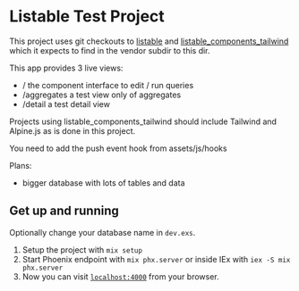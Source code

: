 # Listable Test Project

This project uses git checkouts to [listable](https://github.com/seeken/listable) and [listable_components_tailwind](https://github.com/seeken/listable_components_tailwind) which it expects to find in the vendor subdir to this dir.

This app provides 3 live views: 

 - / the component interface to edit / run queries
 - /aggregates a test view only of aggregates
 - /detail a test detail view


Projects using listable_components_tailwind should include Tailwind and Alpine.js as is done in this project.

You need to add the push event hook from assets/js/hooks

Plans:
 - bigger database with lots of tables and data



## Get up and running

Optionally change your database name in `dev.exs`.

1. Setup the project with `mix setup`
2. Start Phoenix endpoint with `mix phx.server` or inside IEx with `iex -S mix phx.server`
3. Now you can visit [`localhost:4000`](http://localhost:4000) from your browser.



